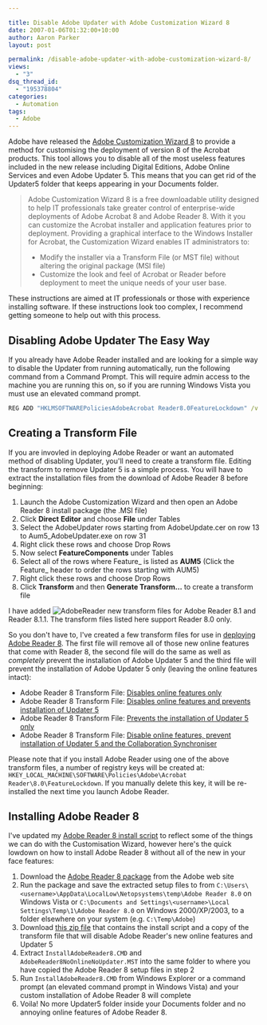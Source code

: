 ```yaml
---

title: Disable Adobe Updater with Adobe Customization Wizard 8
date: 2007-01-06T01:32:00+10:00
author: Aaron Parker
layout: post

permalink: /disable-adobe-updater-with-adobe-customization-wizard-8/
views:
  - "3"
dsq_thread_id:
  - "195378804"
categories:
  - Automation
tags:
  - Adobe
---
```

Adobe have released the [Adobe Customization Wizard 8](http://www.adobe.com/support/downloads/detail.jsp?ftpID=3564) to provide a method for customising the deployment of version 8 of the Acrobat products. This tool allows you to disable all of the most useless features included in the new release including Digital Editions, Adobe Online Services and even Adobe Updater 5. This means that you can get rid of the Updater5 folder that keeps appearing in your Documents folder.

> Adobe Customization Wizard 8 is a free downloadable utility designed to help IT professionals take greater control of enterprise-wide deployments of Adobe Acrobat 8 and Adobe Reader 8. With it you can customize the Acrobat installer and application features prior to deployment. Providing a graphical interface to the Windows Installer for Acrobat, the Customization Wizard enables IT administrators to:
> 
>   * Modify the installer via a Transform File (or MST file) without altering the original package (MSI file)
>   * Customize the look and feel of Acrobat or Reader before deployment to meet the unique needs of your user base.

These instructions are aimed at IT professionals or those with experience installing software. If these instructions look too complex, I recommend getting someone to help out with this process.

## Disabling Adobe Updater The Easy Way

If you already have Adobe Reader installed and are looking for a simple way to disable the Updater from running automatically, run the following command from a Command Prompt. This will require admin access to the machine you are running this on, so if you are running Windows Vista you must use an elevated command prompt.

```cmd
REG ADD "HKLMSOFTWAREPoliciesAdobeAcrobat Reader8.0FeatureLockdown" /v bUpdater /d 0 /t REG_DWORD /f
```

## Creating a Transform File

If you are invovled in deploying Adobe Reader or want an automated method of disabling Updater, you'll need to create a transform file. Editing the transform to remove Updater 5 is a simple process. You will have to extract the installation files from the download of Adobe Reader 8 before beginning:

  1. Launch the Adobe Customization Wizard and then open an Adobe Reader 8 install package (the .MSI file)
  2. Click **Direct** **Editor** and choose **File** under Tables
  3. Select the AdobeUpdater rows starting from AdobeUpdate.cer on row 13 to Aum5_AdobeUpdater.exe on row 31
  4. Right click these rows and choose Drop Rows
  5. Now select **FeatureComponents** under Tables
  6. Select all of the rows where Feature_ is listed as **AUM5** (Click the Feature_ header to order the rows starting with AUM5)
  7. Right click these rows and choose Drop Rows
  8. Click **Transform** and then **Generate Transform...** to create a transform file

I have added ![AdobeReader]({{site.baseurl}}/deployment/deploying-adobe-reader-81) new transform files for Adobe Reader 8.1 and Reader 8.1.1. The transform files listed here support Reader 8.0 only.

So you don't have to, I've created a few transform files for use in [deploying Adobe Reader 8](http://www.stealthpuppy.com/blogs/travelling/archive/2006/12/07/deploying-adobe-reader-8.aspx). The first file will remove all of those new online features that come with Reader 8, the second file will do the same as well as _completely_ prevent the installation of Adobe Updater 5 and the third file will prevent the installation of Adobe Updater 5 only (leaving the online features intact):

  * Adobe Reader 8 Transform File: [Disables online features only]({{site.baseurl}}/media/2007/01/AdobeReader8NoOnlineOnly.mst)
  * Adobe Reader 8 Transform File: [Disables online features and prevents installation of Updater 5]({{site.baseurl}}/media/2007/01/AdobeReader8NoOnlineNoUpdater.mst)
  * Adobe Reader 8 Transform File: [Prevents the installation of Updater 5 only]({{site.baseurl}}/media/2007/01/AdobeReader8NoUpdaterOnly.mst)
  * Adobe Reader 8 Transform File: [Disable online features, prevent installation of Updater 5 and the Collaboration Synchroniser]({{site.baseurl}}/media/2007/01/AdobeReader8NoOnlineNoUpdaterNoCollabSync.mst)

Please note that if you install Adobe Reader using one of the above transform files, a number of registry keys will be created at: `HKEY_LOCAL_MACHINE\SOFTWARE\Policies\Adobe\Acrobat Reader\8.0\FeatureLockdown`. If you manually delete this key, it will be re-installed the next time you launch Adobe Reader.

## Installing Adobe Reader 8

I've updated my [Adobe Reader 8 install script](http://www.stealthpuppy.com/blogs/travelling/pages/adobe-reader-8-0.aspx) to reflect some of the things we can do with the Customisation Wizard, however here's the quick lowdown on how to install Adobe Reader 8 without all of the new in your face features:

  1. Download the [Adobe Reader 8 package](http://ardownload.adobe.com/pub/adobe/reader/win/8.x/8.0/enu/AdbeRdr80_en_US.exe) from the Adobe web site
  2. Run the package and save the extracted setup files to from `C:\Users\<username>\AppData\LocalLow\Netopsystems\temp\Adobe Reader 8.0` on Windows Vista or `C:\Documents and Settings\<username>\Local Settings\Temp\1\Adobe Reader 8.0` on Windows 2000/XP/2003, to a folder elsewhere on your system (e.g. `C:\Temp\Adobe`)
  3. Download [this zip file]({{site.baseurl}}/media/2007/01/AdobeReader8Install.zip) that contains the install script and a copy of the transform file that will disable Adobe Reader's new online features and Updater 5
  4. Extract `InstallAdobeReader8.CMD` and `AdobeReader8NoOnlineNoUpdater.MST` into the same folder to where you have copied the Adobe Reader 8 setup files in step 2
  5. Run `InstallAdobeReader8.CMD` from Windows Explorer or a command prompt (an elevated command prompt in Windows Vista) and your custom installation of Adobe Reader 8 will complete
  6. Voila! No more Updater5 folder inside your Documents folder and no annoying online features of Adobe Reader 8.
